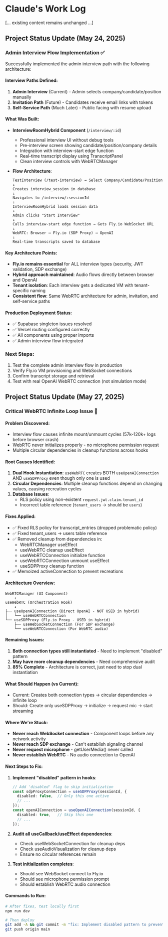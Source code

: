 # Claude's Work Log

[... existing content remains unchanged ...]

## Project Status Update (May 24, 2025)

### Admin Interview Flow Implementation ✅
Successfully implemented the admin interview path with the following architecture:

#### Interview Paths Defined:
1. **Admin Interview** (Current) - Admin selects company/candidate/position manually
2. **Invitation Path** (Future) - Candidates receive email links with tokens
3. **Self-Service Path** (Much Later) - Public facing with resume upload

#### What Was Built:
- **InterviewRoomHybrid Component** (`/interview/:id`)
  - Professional interview UI without debug tools
  - Pre-interview screen showing candidate/position/company details
  - Integration with interview-start edge function
  - Real-time transcript display using TranscriptPanel
  - Clean interview controls with WebRTCManager

- **Flow Architecture**:
  ```
  TestInterview (/test-interview) → Select Company/Candidate/Position
  ↓
  Creates interview_session in database
  ↓
  Navigates to /interview/:sessionId
  ↓
  InterviewRoomHybrid loads session data
  ↓
  Admin clicks "Start Interview"
  ↓
  Calls interview-start edge function → Gets Fly.io WebSocket URL
  ↓
  WebRTC: Browser ↔ Fly.io (SDP Proxy) ↔ OpenAI
  ↓
  Real-time transcripts saved to database
  ```

#### Key Architecture Points:
- **Fly.io remains essential** for ALL interview types (security, JWT validation, SDP exchange)
- **Hybrid approach maintained**: Audio flows directly between browser and OpenAI
- **Tenant isolation**: Each interview gets a dedicated VM with tenant-specific naming
- **Consistent flow**: Same WebRTC architecture for admin, invitation, and self-service paths

#### Production Deployment Status:
- ✅ Supabase singleton issues resolved
- ✅ Vercel routing configured correctly
- ✅ All components using proper imports
- ✅ Admin interview flow integrated

### Next Steps:
1. Test the complete admin interview flow in production
2. Verify Fly.io VM provisioning and WebSocket connections
3. Confirm transcript storage and retrieval
4. Test with real OpenAI WebRTC connection (not simulation mode)

## Project Status Update (May 27, 2025)

### Critical WebRTC Infinite Loop Issue 🔴

#### Problem Discovered:
- Interview flow causes infinite mount/unmount cycles (57k-120k+ logs before browser crash)
- WebRTC never initializes properly - no microphone permission request
- Multiple circular dependencies in cleanup functions across hooks

#### Root Causes Identified:
1. **Dual Hook Instantiation**: `useWebRTC` creates BOTH `useOpenAIConnection` AND `useSDPProxy` even though only one is used
2. **Circular Dependencies**: Multiple cleanup functions depend on changing values, causing recreation cycles
3. **Database Issues**: 
   - RLS policy using non-existent `request.jwt.claim.tenant_id`
   - Incorrect table reference (`tenant_users` → should be `users`)

#### Fixes Applied:
- ✅ Fixed RLS policy for transcript_entries (dropped problematic policy)
- ✅ Fixed tenant_users → users table reference
- ✅ Removed cleanup from dependencies in:
  - WebRTCManager useEffect
  - useWebRTC cleanup useEffect  
  - useWebRTCConnection initialize function
  - useWebRTCConnection unmount useEffect
  - useSDPProxy cleanup function
- ✅ Memoized activeConnection to prevent recreations

#### Architecture Overview:
```
WebRTCManager (UI Component)
    ↓
useWebRTC (Orchestration Hook)
    ↓
├── useOpenAIConnection (Direct OpenAI - NOT USED in hybrid)
│   └── useWebRTCConnection
└── useSDPProxy (Fly.io Proxy - USED in hybrid)
    ├── useWebSocketConnection (For SDP exchange)
    └── useWebRTCConnection (For WebRTC audio)
```

#### Remaining Issues:
1. **Both connection types still instantiated** - Need to implement "disabled" pattern
2. **May have more cleanup dependencies** - Need comprehensive audit
3. **85% Complete** - Architecture is correct, just need to stop dual instantiation

#### What Should Happen (vs Current):
- Current: Creates both connection types → circular dependencies → infinite loop
- Should: Create only useSDPProxy → initialize → request mic → start streaming

#### Where We're Stuck:
- **Never reach WebSocket connection** - Component loops before any network activity
- **Never reach SDP exchange** - Can't establish signaling channel
- **Never request microphone** - getUserMedia() never called
- **Never establish WebRTC** - No audio connection to OpenAI

#### Next Steps to Fix:
1. **Implement "disabled" pattern in hooks**:
   ```typescript
   // Add 'disabled' flag to skip initialization
   const sdpProxyConnection = useSDPProxy(sessionId, {
     disabled: false,  // Only this one active
     // ...
   });
   const openAIConnection = useOpenAIConnection(sessionId, {
     disabled: true,   // Skip this one
     // ...
   });
   ```

2. **Audit all useCallback/useEffect dependencies**:
   - Check useWebSocketConnection for cleanup deps
   - Check useAudioVisualization for cleanup deps
   - Ensure no circular references remain

3. **Test initialization completes**:
   - Should see WebSocket connect to Fly.io
   - Should see microphone permission prompt
   - Should establish WebRTC audio connection

#### Commands to Run:
```bash
# After fixes, test locally first
npm run dev

# Then deploy
git add -A && git commit -m "fix: Implement disabled pattern to prevent dual hook instantiation"
git push origin main
```